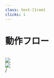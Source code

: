 ```yaml
---
class: text-[1rem]
clicks: 1
---
```


# 動作フロー

<br/>

<div class="absolute w-9/10 top-22 left-10" v-click-hide=1>
  <img src="/svg/systemd-cd_flow.svg" />
</div>

<div class="absolute w-9/10 top-22 left-10" v-click=1>
  <img src="/svg/systemd-cd_flow-gitops.svg" />
</div>

<div
  class="absolute bottom-[1rem] right-[1rem] text-[1rem]"
>
  <SlideCurrentNo /> / <SlidesTotal />
</div>
